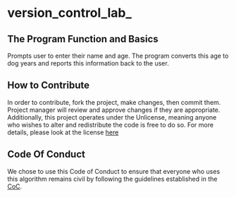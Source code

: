 # version_control_lab_

## The Program Function and Basics

Prompts user to enter their name and age. The program converts this age to dog years and reports this information back to the user.

## How to Contribute

In order to contribute, fork the project, make changes, then commit them. Project manager will review and approve changes if they are appropriate.
Additionally, this project operates under the Unlicense, meaning anyone who wishes to alter and redistribute the code is free to do so. For more details, please look at the license [here](https://github.com/benjamin-kiddie/version_control_lab_/blob/main/LICENSE.md)

## Code Of Conduct

We chose to use this Code of Conduct to ensure that everyone who uses this algorithm remains civil by following the guidelines established in the [CoC](https://github.com/benjamin-kiddie/version_control_lab_/blob/main/CODE-OF-CONDUCT.md). 
